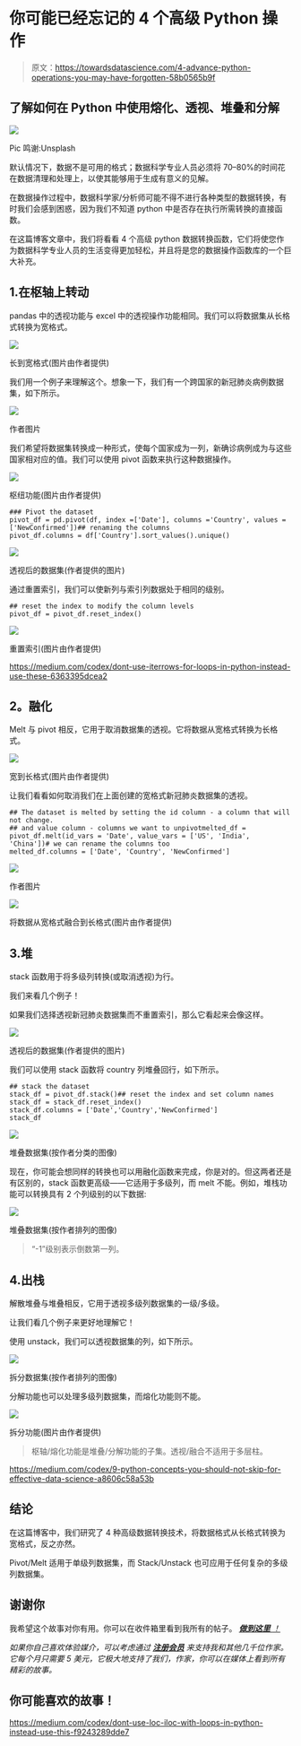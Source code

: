 # 你可能已经忘记的 4 个高级 Python 操作

> 原文：<https://towardsdatascience.com/4-advance-python-operations-you-may-have-forgotten-58b0565b9f>

## 了解如何在 Python 中使用熔化、透视、堆叠和分解

![](img/9e2bd9ac1b43fccf0ede0303e7f5d3a2.png)

Pic 鸣谢:Unsplash

默认情况下，数据不是可用的格式；数据科学专业人员必须将 70–80%的时间花在数据清理和处理上，以使其能够用于生成有意义的见解。

在数据操作过程中，数据科学家/分析师可能不得不进行各种类型的数据转换，有时我们会感到困惑，因为我们不知道 python 中是否存在执行所需转换的直接函数。

在这篇博客文章中，我们将看看 4 个高级 python 数据转换函数，它们将使您作为数据科学专业人员的生活变得更加轻松，并且将是您的数据操作函数库的一个巨大补充。

## 1.在枢轴上转动

pandas 中的透视功能与 excel 中的透视操作功能相同。我们可以将数据集从长格式转换为宽格式。

![](img/a6b4a38019f8b6d96e2cb793d771dc7f.png)

长到宽格式(图片由作者提供)

我们用一个例子来理解这个。想象一下，我们有一个跨国家的新冠肺炎病例数据集，如下所示。

![](img/f98163ef8dc5f3e2061e02e1195f71f5.png)

作者图片

我们希望将数据集转换成一种形式，使每个国家成为一列，新确诊病例成为与这些国家相对应的值。我们可以使用 pivot 函数来执行这种数据操作。

![](img/0177009a131c868cbf501a47c9d7234d.png)

枢纽功能(图片由作者提供)

```
### Pivot the dataset
pivot_df = pd.pivot(df, index =['Date'], columns ='Country', values =['NewConfirmed'])## renaming the columns  
pivot_df.columns = df['Country'].sort_values().unique()
```

![](img/eeb0bae0c2f1858930867e7b417f9880.png)

透视后的数据集(作者提供的图片)

通过重置索引，我们可以使新列与索引列数据处于相同的级别。

```
## reset the index to modify the column levels
pivot_df = pivot_df.reset_index()
```

![](img/0e93242831865f29365d13bb7997c0cb.png)

重置索引(图片由作者提供)

<https://medium.com/codex/dont-use-iterrows-for-loops-in-python-instead-use-these-6363395dcea2>  

## **2。融化**

Melt 与 pivot 相反，它用于取消数据集的透视。它将数据从宽格式转换为长格式。

![](img/860062bb499a2ab33cd5b1bc4c020afe.png)

宽到长格式(图片由作者提供)

让我们看看如何取消我们在上面创建的宽格式新冠肺炎数据集的透视。

```
## The dataset is melted by setting the id column - a column that will not change.
## and value column - columns we want to unpivotmelted_df = pivot_df.melt(id_vars = 'Date', value_vars = ['US', 'India', 'China'])# we can rename the columns too
melted_df.columns = ['Date', 'Country', 'NewConfirmed']
```

![](img/4b1b7c86743742489e28aadfaf503993.png)

作者图片

![](img/47e35594a040cc0ec02c189fd01aee75.png)

将数据从宽格式融合到长格式(图片由作者提供)

## 3.堆

stack 函数用于将多级列转换(或取消透视)为行。

我们来看几个例子！

如果我们选择透视新冠肺炎数据集而不重置索引，那么它看起来会像这样。

![](img/eeb0bae0c2f1858930867e7b417f9880.png)

透视后的数据集(作者提供的图片)

我们可以使用 stack 函数将 country 列堆叠回行，如下所示。

```
## stack the dataset
stack_df = pivot_df.stack()## reset the index and set column names
stack_df = stack_df.reset_index()
stack_df.columns = ['Date','Country','NewConfirmed']
stack_df
```

![](img/8be4d7ae31b53eb9731b559c60a88376.png)

堆叠数据集(按作者分类的图像)

现在，你可能会想同样的转换也可以用融化函数来完成，你是对的。但这两者还是有区别的，stack 函数更高级——它适用于多级列，而 melt 不能。例如，堆栈功能可以转换具有 2 个列级别的以下数据:

![](img/54530b5766c1f34aaa680d18d99d1101.png)

堆叠数据集(按作者排列的图像)

> “-1”级别表示倒数第一列。

## 4.出栈

解散堆叠与堆叠相反，它用于透视多级列数据集的一级/多级。

让我们看几个例子来更好地理解它！

使用 unstack，我们可以透视数据集的列，如下所示。

![](img/315daff0b166269bfe4f79eb603d7269.png)

拆分数据集(按作者排列的图像)

分解功能也可以处理多级列数据集，而熔化功能则不能。

![](img/c3143f8665b8925b5ecd2f4777a367a5.png)

拆分功能(图片由作者提供)

> 枢轴/熔化功能是堆叠/分解功能的子集。透视/融合不适用于多层柱。

<https://medium.com/codex/9-python-concepts-you-should-not-skip-for-effective-data-science-a8606c58a53b>  

## 结论

在这篇博客中，我们研究了 4 种高级数据转换技术，将数据格式从长格式转换为宽格式，反之亦然。

Pivot/Melt 适用于单级列数据集，而 Stack/Unstack 也可应用于任何复杂的多级列数据集。

## 谢谢你

我希望这个故事对你有用。你可以在收件箱里看到我所有的帖子。 [***做到这里*** *！*](https://anmol3015.medium.com/subscribe)

*如果你自己喜欢体验媒介，可以考虑通过* [***注册会员***](https://anmol3015.medium.com/membership) *来支持我和其他几千位作家。它每个月只需要 5 美元，它极大地支持了我们，作家，你可以在媒体上看到所有精彩的故事。*

## 你可能喜欢的故事！

<https://medium.com/codex/dont-use-loc-iloc-with-loops-in-python-instead-use-this-f9243289dde7> 